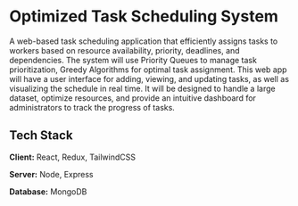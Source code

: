
# Optimized Task Scheduling System

A web-based task scheduling application that efficiently assigns tasks to workers based on resource availability, priority, deadlines, and dependencies. The system will use Priority Queues to manage task prioritization, Greedy Algorithms for optimal task assignment. This web app will have a user interface for adding, viewing, and updating tasks, as well as visualizing the schedule in real time. It will be designed to handle a large dataset, optimize resources, and provide an intuitive dashboard for administrators to track the progress of tasks.



## Tech Stack

**Client:** React, Redux, TailwindCSS

**Server:** Node, Express

**Database:** MongoDB


